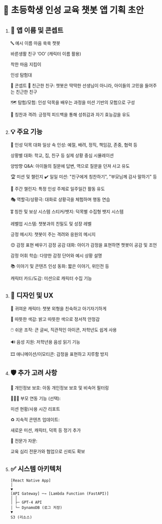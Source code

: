 🌱 초등학생 인성 교육 챗봇 앱 기획 초안
=======================================

1. 🧸 앱 이름 및 콘셉트
   --------------------
   🔤 예시 이름
   마음 쑥쑥 챗봇

   바른생활 친구 ‘OO’ (캐릭터 이름 활용)

   착한 마음 지킴이

   인성 탐험대

   🎯 콘셉트
   👦 친근한 친구: 챗봇은 딱딱한 선생님이 아니라, 아이들의 고민을 들어주는 친근한 친구
   
   🗺️ 탐험/모험: 인성 덕목을 배우는 과정을 미션 기반의 모험으로 구성
   
   🌟 칭찬과 격려: 긍정적 피드백을 통해 성취감과 자기 효능감을 유도


2. 💡 주요 기능
   -------------
   💬 인성 덕목 대화
   일상 속 인성: 예절, 배려, 정직, 책임감, 존중, 협력 등

   상황별 대화: 학교, 집, 친구 등 실제 상황 중심 시뮬레이션
   
   양방향 Q&A: 아이들의 질문에 답변, 역으로 질문을 던져 사고 유도
   
   🏆 미션 및 챌린지
   ✔️ 일일 미션: "친구에게 칭찬하기", "부모님께 감사 말하기" 등
   
   📅 주간 챌린지: 특정 인성 주제로 일주일간 활동 유도
   
   🎭 역할극/상황극: 대화로 상황극을 체험하며 행동 연습
   
   🎖 칭찬 및 보상 시스템
   스티커/뱃지: 덕목별 수집형 뱃지 시스템
   
   레벨업 시스템: 챗봇과의 친밀도 및 성장 레벨
   
   긍정 메시지: 챗봇이 주는 격려와 응원의 메시지
   
   😊 감정 표현 배우기
   감정 공감 대화: 아이가 감정을 표현하면 챗봇이 공감 및 조언
   
   감정 어휘 학습: 다양한 감정 단어와 예시 상황 설명
   
   📚 이야기 및 콘텐츠
   인성 동화: 짧은 이야기, 위인전 등
   
   캐릭터 카드/도감: 미션으로 캐릭터 수집 기능


3. 🎨 디자인 및 UX
   ---------------
   👧 귀여운 캐릭터: 챗봇 외형을 친숙하고 아기자기하게

   🌈 따뜻한 색감: 밝고 따뜻한 색으로 정서적 안정감
   
   🖱️ 쉬운 조작: 큰 글씨, 직관적인 아이콘, 저학년도 쉽게 사용
   
   🔊 음성 지원: 저학년용 음성 읽기 기능
   
   🎞️ 애니메이션/이모티콘: 감정을 표현하고 지루함 방지


4. 🛡️ 추가 고려 사항
   -----------------
   🔐 개인정보 보호: 아동 개인정보 보호 및 비속어 필터링

   👨‍👩‍👧 부모 연동 기능 (선택):
   
   미션 현황/사용 시간 리포트
   
   ♻️ 지속적 콘텐츠 업데이트:
   
   새로운 미션, 캐릭터, 덕목 등 정기 추가
   
   📘 전문가 자문:
   
   교육 심리 전문가와 협업으로 신뢰도 확보


5. ✅ 시스템 아키텍처
   ------------------
   ```
   [React Native App]
   │
   ▼
   [API Gateway] ─→ [Lambda Function (FastAPI)]
   │ │
   │ ├─ GPT-4 API
   │ └─ DynamoDB (로그 저장)
   ▼
   S3 (리소스)
   ```
